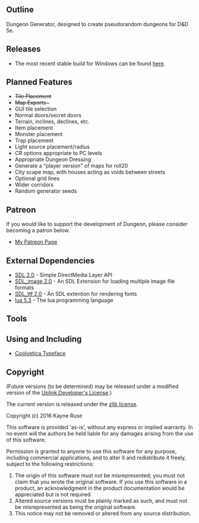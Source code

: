 ## Outline

Dungeon Generator, designed to create pseudorandom dungeons for D&D 5e.

## Releases

* The most recent stable build for Windows can be found [here](https://dl.dropboxusercontent.com/u/46669050/Dungeon-win.rar).

## Planned Features

* ~~Tile Placement~~
* ~~Map Exports~~~
* GUI tile selection
* Normal doors/secret doors
* Terrain, inclines, declines, etc.
* Item placement
* Monster placement
* Trap placement
* Light source placement/radius
* CR options appropriate to PC levels
* Appropriate Dungeon Dressing
* Generate a "player version" of maps for roll20
* City scape map, with houses acting as voids between streets
* Optional grid lines
* Wider corridors
* Random generator seeds

## Patreon

If you would like to support the development of Dungeon, please consider becoming a patron below.

* [My Patreon Page](https://patreon.com/user?u=2811779)

## External Dependencies

* [SDL 2.0](http://www.libsdl.org/) - Simple DirectMedia Layer API
* [SDL_image 2.0](https://www.libsdl.org/projects/SDL_image/) - An SDL Extension for loading multiple image file formats
* [SDL_ttf 2.0](https://www.libsdl.org/projects/SDL_ttf/) - An SDL extention for rendering fonts
* [lua 5.3](http://www.lua.org/) - The lua programming language

## Tools

## Using and Including

* [Coolvetica Typeface](http://typodermicfonts.com/coolvetica/)

## Copyright

(Future versions (to be determined) may be released under a modified version of the [Uplink Developer's License](http://www.introversion.co.uk/uplink/developer/license.html).)

The current version is released under the [zlib license](http://en.wikipedia.org/wiki/Zlib_License).  

Copyright (c) 2016 Kayne Ruse

This software is provided 'as-is', without any express or implied warranty. In no event will the authors be held liable for any damages arising from the use of this software.

Permission is granted to anyone to use this software for any purpose, including commercial applications, and to alter it and redistribute it freely, subject to the following restrictions:

1. The origin of this software must not be misrepresented; you must not claim that you wrote the original software. If you use this software in a product, an acknowledgment in the product documentation would be appreciated but is not required.
2. Altered source versions must be plainly marked as such, and must not be misrepresented as being the original software.
3. This notice may not be removed or altered from any source distribution.
